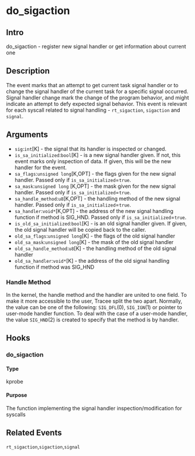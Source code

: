 # do_sigaction

## Intro
do_sigaction - register new signal handler or get information about current one

## Description
The event marks that an attempt to get current task signal handler or to change the signal handler of the current task
for a specific signal occurred. Signal handler change mark the change of the program behavior, and might indicate
an attempt to defy expected signal behavior.
This event is relevant for each syscall related to signal handling - `rt_sigaction`, `sigaction` and `signal`.

## Arguments
* `sig`:`int`[K] - the signal that its handler is inspected or changed.
* `is_sa_initialized`:`bool`[K] - is a new signal handler given. If not, this event marks only inspection of data. If given, this will be the new handler for the event.
* `sa_flags`:`unsigned long`[K,OPT] - the flags given for the new signal handler. Passed only if `is_sa_initialized`=`true`.
* `sa_mask`:`unsigned long` [K,OPT] - the mask given for the new signal handler. Passed only if `is_sa_initialized`=`true`.
* `sa_handle_method`:`u8`[K,OPT] - the handling method of the new signal handler. Passed only if `is_sa_initialized`=`true`.
* `sa_handler`:`void*`[K,OPT] - the address of the new signal handling function if method is SIG_HND. Passed only if `is_sa_initialized`=`true`.
* `is_old_sa_initialized`:`bool`[K] - is an old signal handler given. If given, the old signal handler will be copied back to the caller.
* `old_sa_flags`:`unsigned long`[K] - the flags of the old signal handler
* `old_sa_mask`:`unsigned long`[K] - the mask of the old signal handler
* `old_sa_handle_method`:`u8`[K] - the handling method of the old signal handler
* `old_sa_handler`:`void*`[K] - the address of the old signal handling function if method was SIG_HND

### Handle Method
In the kernel, the handle method and the handler are united to one field.
To make it more accessible to the user, Tracee split the two apart.
Normally, the value can be one of the following: `SIG_DFL`(0), `SIG_IGN`(1) or pointer to user-mode handler function.
To deal with the case of a user-mode handler, the value `SIG_HND`(2) is created to specify that the method is by handler.

## Hooks
### do_sigaction
#### Type
kprobe
#### Purpose
The function implementing the signal handler inspection/modification for syscalls

## Related Events
`rt_sigaction`,`sigaction`,`signal`